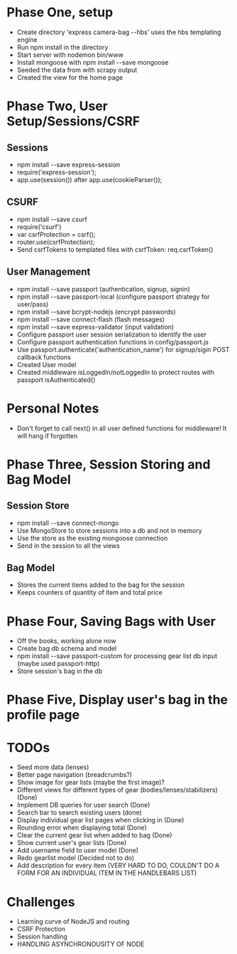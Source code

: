 # Phase One, setup
- Create directory 'express camera-bag --hbs' uses the hbs templating engine
- Run npm install in the directory
- Start server with nodemon bin/www
- Install mongoose with npm install --save mongoose
- Seeded the data from with scrapy output
- Created the view for the home page

# Phase Two, User Setup/Sessions/CSRF
## Sessions
- npm install --save express-session
- require('express-session');
- app.use(session()) after app.use(cookieParser());

## CSURF
- npm install --save csurf
- require('csurf')
- var csrfProtection = csrf();
- router.use(csrfProtection);
- Send csrfTokens to templated files with csrfToken: req.csrfToken()

## User Management
- npm install --save passport (authentication, signup, signin)
- npm install --save passport-local (configure passport strategy for user/pass)
- npm install --save bcrypt-nodejs (encrypt passwords)
- npm install --save connect-flash (flash messages)
- npm install --save express-validator (input validation)
- Configure passport user session serialization to identify the user
- Configure passport authentication functions in config/passport.js
- Use passport.authenticate('authentication_name') for signup/sigin POST callback functions
- Created User model
- Created middleware isLoggedIn/notLoggedIn to protect routes with passport isAuthenticated()


# Personal Notes
- Don't forget to call next() in all user defined functions for middleware! It will hang if forgotten

# Phase Three, Session Storing and Bag Model
## Session Store
- npm install --save connect-mongo
- Use MongoStore to store sessions into a db and not in memory
- Use the store as the existing mongoose connection
- Send in the session to all the views

## Bag Model
- Stores the current items added to the bag for the session
- Keeps counters of quantity of item and total price

# Phase Four, Saving Bags with User
- Off the books, working alone now
- Create bag db schema and model
- npm install --save passport-custom for processing gear list db input (maybe used passport-http)
- Store session's bag in the db

# Phase Five, Display user's bag in the profile page

# TODOs
- Seed more data (lenses)
- Better page navigation (breadcrumbs?)
- Show image for gear lists (maybe the first image)?
- Different views for different types of gear (bodies/lenses/stabilizers) (Done)
- Implement DB queries for user search (Done)
- Search bar to search existing users (done)
- Display individual gear list pages when clicking in (Done)
- Rounding error when displaying total (Done)
- Clear the current gear list when added to bag (Done)
- Show current user's gear lists (Done)
- Add username field to user model (Done)
- Redo gearlist model (Decided not to do)
- Add description for every item (VERY HARD TO DO, COULDN'T DO A FORM FOR AN INDIVIDUAL ITEM IN THE HANDLEBARS LIST)

# Challenges
- Learning curve of NodeJS and routing
- CSRF Protection
- Session handling
- HANDLING ASYNCHRONOUSITY OF NODE
